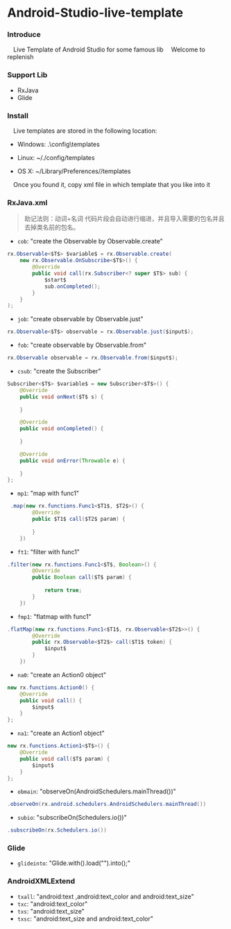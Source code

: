 # Android-Studio-live-template

### Introduce
&emsp;Live Template of Android Studio for some famous lib
&emsp;Welcome to replenish

### Support Lib

- RxJava
- Glide

### Install


&emsp;Live templates are stored in the following location:
- Windows: <your home directory>\.<product name><version number>\config\templates

- Linux: ~/.<product name><version number>/config/templates

- OS X: ~/Library/Preferences/<product name><version number>/templates

&emsp;Once you found it, copy xml file in which template that you like into it


### RxJava.xml
> 助记法则：动词+名词
> 代码片段会自动进行缩进，并且导入需要的包名并且去掉类名前的包名。

- `cob`: "create the Observable by Observable.create" 

``` java
rx.Observable<$T$> $variable$ = rx.Observable.create(
    new rx.Observable.OnSubscribe<$T$>() {
        @Override
        public void call(rx.Subscriber<? super $T$> sub) {
            $start$
            sub.onCompleted();
        }
    }
);
```
- `job`: "create observable by Observable.just"

``` java
rx.Observable<$T$> observable = rx.Observable.just($input$);
```
- `fob`: "create observable by Observable.from"

``` java
rx.Observable observable = rx.Observable.from($input$);
```
- `csub`: "create the Subscriber"

```java
Subscriber<$T$> $variable$ = new Subscriber<$T$>() {
    @Override
    public void onNext($T$ s) {
        
    }

    @Override
    public void onCompleted() {
        
    }

    @Override
    public void onError(Throwable e) {
        
    }
};
```
- `mp1`: "map with func1"

``` java
 .map(new rx.functions.Func1<$T1$, $T2$>() {
        @Override
        public $T1$ call($T2$ param) {
            
        }
    })
```
- `ft1`: "filter with func1"
```java
.filter(new rx.functions.Func1<$T$, Boolean>() {
        @Override
        public Boolean call($T$ param) {
            
            return true;
        }
    })
```
- `fmp1`: "flatmap with func1"
``` java
.flatMap(new rx.functions.Func1<$T1$, rx.Observable<$T2$>>() {
        @Override
        public rx.Observable<$T2$> call($T1$ token) {
            $input$
        }
    })
```
- `na0`: "create an Action0 object"
``` java
new rx.functions.Action0() {
    @Override
    public void call() {
        $input$
    }
};
```
- `na1`: "create an Action1 object"
``` java
new rx.functions.Action1<$T$>() {
    @Override
    public void call($T$ param) {
        $input$
    }
};
```
- `obmain`: "observeOn(AndroidSchedulers.mainThread())"
``` java
.observeOn(rx.android.schedulers.AndroidSchedulers.mainThread())
```
- `subio`: "subscribeOn(Schedulers.io())"
``` java
.subscribeOn(rx.Schedulers.io())
```

### Glide

- `glideinto`: "Glide.with().load("").into();"

### AndroidXMLExtend

- `txall`: "android:text ,android:text_color and android:text_size" 
- `txc`: "android:text_color"
- `txs`: "android:text_size"
- `txsc`: "android:text_size and android:text_color"
